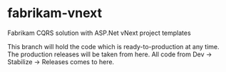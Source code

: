 # fabrikam-vnext
Fabrikam CQRS solution with ASP.Net vNext project templates

This branch will hold the code which is ready-to-production at any time. The production releases will be taken from here. All code from Dev -> Stabilize -> Releases comes to here. 
